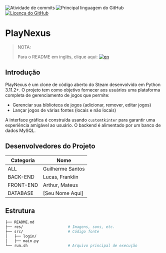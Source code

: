 ![Atividade de commits](https://img.shields.io/github/commit-activity/m/iyksh/PlayNexus)
![Principal linguagem do GitHub](https://img.shields.io/github/languages/top/iyksh/PlayNexus?logo=python&label=)
[![Licença do GitHub](https://img.shields.io/github/license/iyksh/PlayNexus)](https://github.com/iyksh/PlayNexus/LICENSE)

# PlayNexus

> NOTA:
>
> Para o README em inglês, clique aqui: [![en](https://img.shields.io/badge/lang-en-green.svg)](../README.md)

## Introdução

PlayNexus é um clone de código aberto do Steam desenvolvido em Python 3.11.2+. O projeto tem como objetivo fornecer aos usuários uma plataforma completa de gerenciamento de jogos que permite:

- Gerenciar sua biblioteca de jogos (adicionar, remover, editar jogos)
- Lançar jogos de várias fontes (locais e não locais)

A interface gráfica é construída usando `customtkinter` para garantir uma experiência amigável ao usuário. O backend é alimentado por um banco de dados MySQL.

## Desenvolvedores do Projeto

| Categoria   | Nome               |
|------------|--------------------|
| ALL        | Guilherme Santos   |
| BACK-END   | Lucas, Franklin    |
| FRONT-END  | Arthur, Mateus     |
| DATABASE   | [Seu Nome Aqui]    |

## Estrutura

```sh
├── README.md
├── res/                    # Imagens, sons, etc.
├── src/                    # Código fonte
│   ├── login/
│   ├── main.py
└── run.sh                  # Arquivo principal de execução
